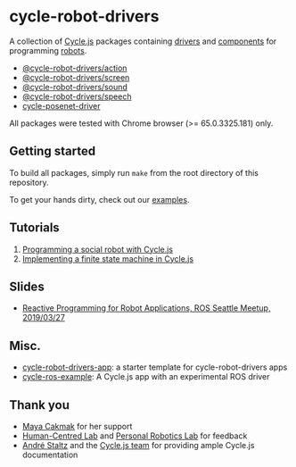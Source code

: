 # cycle-robot-drivers

A collection of [Cycle.js](http://cycle.js.org/) packages containing [drivers](https://cycle.js.org/drivers.html) and [components](https://cycle.js.org/components.html) for programming [robots](http://pixar.wikia.com/wiki/WALL%E2%80%A2E_(character)).

* [@cycle-robot-drivers/action](./action)
* [@cycle-robot-drivers/screen](./screen)
* [@cycle-robot-drivers/sound](./sound)
* [@cycle-robot-drivers/speech](./speech)
* [cycle-posenet-driver](./3rdparty/cycle-posenet-drivers)

All packages were tested with Chrome browser (>= 65.0.3325.181) only.

## Getting started

To build all packages, simply run `make` from the root directory of this repository.

To get your hands dirty, check out our [examples](./examples).

## Tutorials

1. [Programming a social robot with Cycle.js](./docs/programming_socialrobot_with_cyclejs.md)
2. [Implementing a finite state machine in Cycle.js](./docs/programming_socialrobot_with_fsm.md)

## Slides

* [Reactive Programming for Robot Applications, ROS Seattle Meetup, 2019/03/27](./slides/20190327_rosseattlemeetup/slides.md)

## Misc.

* [cycle-robot-drivers-app](https://github.com/mjyc/cycle-robot-drivers-app): a starter template for cycle-robot-drivers apps
* [cycle-ros-example](https://github.com/mjyc/cycle-ros-example): A Cycle.js app with an experimental ROS driver

## Thank you

* [Maya Cakmak](https://github.com/mayacakmak) for her support
* [Human-Centred Lab](https://github.com/hcrlab) and [Personal Robotics Lab](https://github.com/personalrobotics) for feedback
* [André Staltz](https://github.com/staltz) and the [Cycle.js team](https://github.com/cyclejs/cyclejs/blob/master/CORE_TEAM.md) for providing ample Cycle.js documentation